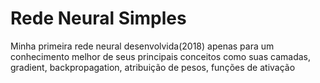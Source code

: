 # Rede Neural Simples

Minha primeira rede neural desenvolvida(2018) apenas para um conhecimento melhor de seus principais conceitos como suas camadas, gradient, backpropagation, atribuição de pesos, funções de ativação
